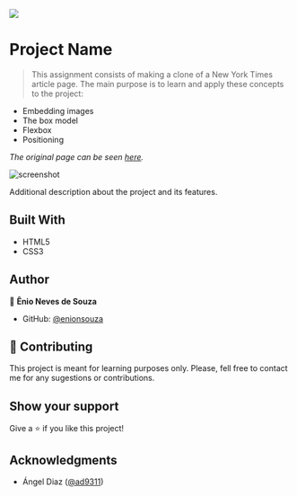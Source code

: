 ![](https://img.shields.io/badge/Microverse-blueviolet)

# Project Name

> This assignment consists of making a clone of a New York Times article page.
> The main purpose is to learn and apply these concepts to the project:

- Embedding images
- The box model
- Flexbox
- Positioning

_The original page can be seen [here](https://www.nytimes.com/2014/03/18/science/space/detection-of-waves-in-space-buttresses-landmark-theory-of-big-bang.html?_r=0)._

![screenshot](./app_screenshot.png)

Additional description about the project and its features.

## Built With

- HTML5
- CSS3

## Author

👤 **Ênio Neves de Souza**

- GitHub: [@enionsouza](https://github.com/enionsouza)

## 🤝 Contributing

This project is meant for learning purposes only. Please, fell free to contact me for any sugestions or contributions.

## Show your support

Give a ⭐️ if you like this project!

## Acknowledgments

- Ángel Diaz ([@ad9311](https://github.com/ad9311/))

